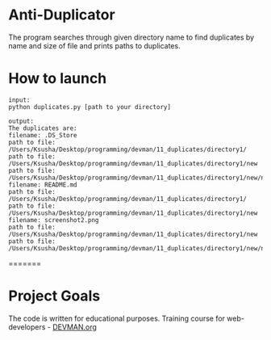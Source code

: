 # Anti-Duplicator

The program searches through given directory name to find duplicates by name and size of file and prints paths   to duplicates.

# How to launch
```
input:
python duplicates.py [path to your directory]
```

```
output:
The duplicates are:
filename: .DS_Store
path to file: /Users/Ksusha/Desktop/programming/devman/11_duplicates/directory1/
path to file: /Users/Ksusha/Desktop/programming/devman/11_duplicates/directory1/new
path to file: /Users/Ksusha/Desktop/programming/devman/11_duplicates/directory1/new/newestnew1
filename: README.md
path to file: /Users/Ksusha/Desktop/programming/devman/11_duplicates/directory1/
path to file: /Users/Ksusha/Desktop/programming/devman/11_duplicates/directory1/new
filename: screenshot2.png
path to file: /Users/Ksusha/Desktop/programming/devman/11_duplicates/directory1/new
path to file: /Users/Ksusha/Desktop/programming/devman/11_duplicates/directory1/new/newestnew1
```
=======

# Project Goals

The code is written for educational purposes. Training course for web-developers - [DEVMAN.org](https://devman.org)
